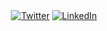 <div align="center">
	<a href="https://twitter.com/weibelm"><img src="https://img.shields.io/twitter/follow/weibelm?label=Twitter&logo=twitter&style=flat-square&color=1da1f2&logoColor=ffffff" alt="Twitter" /></a>
  <a href="https://www.linkedin.com/in/michaelweibel"><img src="https://img.shields.io/static/v1?logo=linkedin&style=flat-square&color=0072b1&label=LinkedIn&message=%E2%98%86" alt="LinkedIn"></a>
</div>

<!--
**mweibel/mweibel** is a ✨ _special_ ✨ repository because its `README.md` (this file) appears on your GitHub profile.

Here are some ideas to get you started:

- 🔭 I’m currently working on ...
- 🌱 I’m currently learning ...
- 👯 I’m looking to collaborate on ...
- 🤔 I’m looking for help with ...
- 💬 Ask me about ...
- 📫 How to reach me: ...
- 😄 Pronouns: ...
- ⚡ Fun fact: ...
-->
